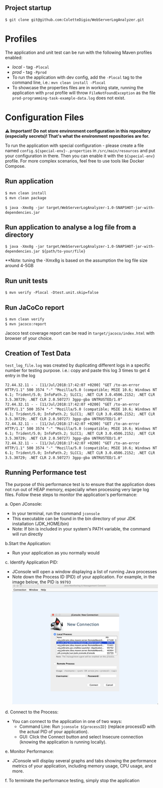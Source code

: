 ## Project startup
``` shell script
$ git clone git@github.com:ColetteDigio/WebServerLogAnalyzer.git
```


# Profiles
The application and unit test can be run with the following Maven profiles enabled:
- *local* - tag `-Plocal`
- *prod* - tag `-Pprod`
- To run the application with dev config, add the `-Plocal` tag to the command line, i.e.: `mvn clean install -Plocal`
- To showcase the properties files are in working state, running the application with `prod` profile will throw `FileNotFoundException` as the file `prod-programming-task-example-data.log` does not exist. 


# Configuration Files
**:warning: Important! Do not store environment configuration in this repository (especially secrets)! That's what
the environment repositories are for.**

To run the application with special configuration - please create a
file named `config.${special-env}-.properties` in `/src/main/resources` and put your configuration in there. Then you can enable
it with the `${special-env}` profile. For more complex scenarios, feel free to use tools like Docker Compose.


## Run application
``` shell script
$ mvn clean install 
$ mvn clean package

$ java -Xmx8g -jar target/WebServerLogAnalyzer-1.0-SNAPSHOT-jar-with-dependencies.jar
```

## Run application to analyse a log file from a directory 
``` shell script
$ java -Xmx8g -jar target/WebServerLogAnalyzer-1.0-SNAPSHOT-jar-with-dependencies.jar ${path/to-your/file} 
```
**Note: tuning the -Xmx8g is based on the assumption the log file size around 4-5GB

## Run unit tests
``` shell script
$ mvn verify -Plocal -Dtest.unit.skip=false
```

## Run JaCoCo report 
``` shell script
$ mvn clean verify
$ mvn jacoco:report
```
Jacoco test coverage report can be read in `target/jacoco/index.html` with browser of your choice.

## Creation of Test Data
`test_log_file.log` was created by duplicating different logs in a specific number for testing purpose. i.e.:
copy and paste this log 3 times to get 4 entry in the log
```
72.44.32.11 - - [11/Jul/2018:17:42:07 +0200] "GET /to-an-error HTTP/1.1" 500 3574 "-" "Mozilla/5.0 (compatible; MSIE 10.6; Windows NT 6.1; Trident/5.0; InfoPath.2; SLCC1; .NET CLR 3.0.4506.2152; .NET CLR 3.5.30729; .NET CLR 2.0.50727) 3gpp-gba UNTRUSTED/1.0"
72.44.32.11 - - [11/Jul/2018:17:42:07 +0200] "GET /to-an-error HTTP/1.1" 500 3574 "-" "Mozilla/5.0 (compatible; MSIE 10.6; Windows NT 6.1; Trident/5.0; InfoPath.2; SLCC1; .NET CLR 3.0.4506.2152; .NET CLR 3.5.30729; .NET CLR 2.0.50727) 3gpp-gba UNTRUSTED/1.0"
72.44.32.11 - - [11/Jul/2018:17:42:07 +0200] "GET /to-an-error HTTP/1.1" 500 3574 "-" "Mozilla/5.0 (compatible; MSIE 10.6; Windows NT 6.1; Trident/5.0; InfoPath.2; SLCC1; .NET CLR 3.0.4506.2152; .NET CLR 3.5.30729; .NET CLR 2.0.50727) 3gpp-gba UNTRUSTED/1.0"
72.44.32.11 - - [11/Jul/2018:17:42:07 +0200] "GET /to-an-error HTTP/1.1" 500 3574 "-" "Mozilla/5.0 (compatible; MSIE 10.6; Windows NT 6.1; Trident/5.0; InfoPath.2; SLCC1; .NET CLR 3.0.4506.2152; .NET CLR 3.5.30729; .NET CLR 2.0.50727) 3gpp-gba UNTRUSTED/1.0"
```
## Running Performance test
The purpose of this performance test is to ensure that the application does not run out of HEAP memory, especially when processing very large log files. Follow these steps to monitor the application's performance:

a. Open JConsole:
- In your terminal, run the command `jconsole`
- This executable can be found in the bin directory of your JDK installation (JDK_HOME/bin)
- Note: If bin is included in your system's PATH variable, the command will run directly

b.Start the Application:
- Run your application as you normally would

c. Identify Application PID:
- JConsole will open a window displaying a list of running Java processes
- Note down the Process ID (PID) of your application. For example, in the image below, the PID is `99793`
![jconsole-pop-up.png](..%2Fsrc%2Fmain%2Fresources%2Fimages%2Fjconsole-pop-up.png)

d. Connect to the Process:
- You can connect to the application in one of two ways:
    - Command Line: Run `jconsole ${processID}` (replace processID with the actual PID of your application).
    - GUI: Click the Connect button and select Insecure connection (knowing the application is running locally).

e. Monitor Performance:
- JConsole will display several graphs and tabs showing the performance metrics of your application, including memory usage, CPU usage, and more.

f. To terminate the performance testing, simply stop the application